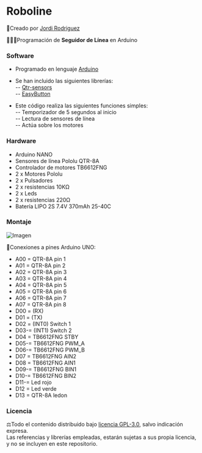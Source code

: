 # Roboline
🔗Creado por [Jordi Rodriguez](https://github.com/jordirdp)  

👨🏻‍💻Programación de **Seguidor de Línea** en Arduino  
    
### Software  
- Programado en lenguaje [Arduino](https://www.arduino.cc/en/software)  
- Se han incluido las siguientes librerías:  
-- [Qtr-sensors](https://github.com/pololu/qtr-sensors-arduino)  
-- [EasyButton](https://easybtn.earias.me/)  
  
- Este código realiza las siguientes funciones simples:  
-- Temporizador de 5 segundos al inicio  
-- Lectura de sensores de línea  
-- Actúa sobre los motores  
  
### Hardware  
- Arduino NANO  
- Sensores de línea Pololu QTR-8A  
- Controlador de motores TB6612FNG  
- 2 x Motores Pololu 
- 2 x Pulsadores
- 2 x resistencias 10KΩ  
- 2 x Leds  
- 2 x resistencias 220Ω  
- Batería LIPO 2S 7.4V 370mAh 25-40C
  
### Montaje  
![Imagen](/Images/Imagen.jpeg)  
  
🔧Conexiones a pines Arduino UNO:  
- A00 = QTR-8A pin 1  
- A01 = QTR-8A pin 2  
- A02 = QTR-8A pin 3  
- A03 = QTR-8A pin 4  
- A04 = QTR-8A pin 5  
- A05 = QTR-8A pin 6  
- A06 = QTR-8A pin 7  
- A07 = QTR-8A pin 8  
- D00 = (RX)  
- D01 = (TX)  
- D02 = (INT0) Switch 1  
- D03-= (INT1) Switch 2  
- D04 = TB6612FNG STBY  
- D05-= TB6612FNG PWM_A  
- D06-= TB6612FNG PWM_B  
- D07 = TB6612FNG AIN2  
- D08 = TB6612FNG AIN1  
- D09-= TB6612FNG BIN1  
- D10-= TB6612FNG BIN2  
- D11-= Led rojo  
- D12 = Led verde  
- D13 = QTR-8A ledon  
  
### Licencia  
⚖️Todo el contenido distribuido bajo [licencia GPL-3.0](https://www.gnu.org/licenses/gpl-3.0), salvo indicación expresa.  
Las referencias y librerías empleadas, estarán sujetas a sus propia licencia, y no se incluyen en este repositorio.  
